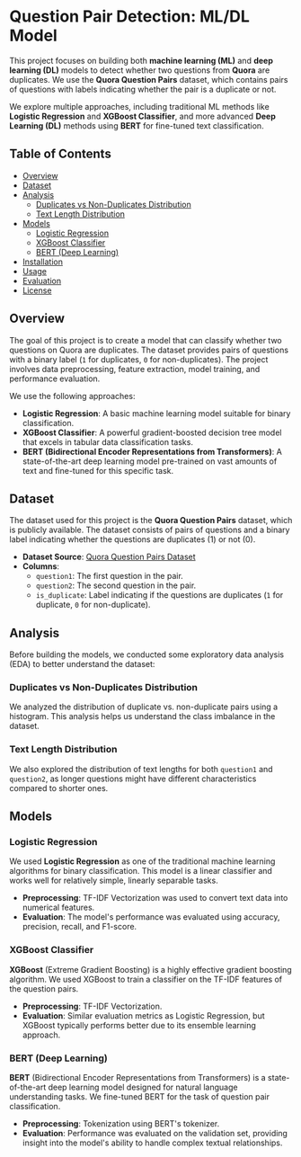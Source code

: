 # Question Pair Detection: ML/DL Model

This project focuses on building both **machine learning (ML)** and **deep learning (DL)** models to detect whether two questions from **Quora** are duplicates. We use the **Quora Question Pairs** dataset, which contains pairs of questions with labels indicating whether the pair is a duplicate or not.

We explore multiple approaches, including traditional ML methods like **Logistic Regression** and **XGBoost Classifier**, and more advanced **Deep Learning (DL)** methods using **BERT** for fine-tuned text classification.

## Table of Contents
- [Overview](#overview)
- [Dataset](#dataset)
- [Analysis](#analysis)
  - [Duplicates vs Non-Duplicates Distribution](#duplicates-vs-non-duplicates-distribution)
  - [Text Length Distribution](#text-length-distribution)
- [Models](#models)
  - [Logistic Regression](#logistic-regression)
  - [XGBoost Classifier](#xgboost-classifier)
  - [BERT (Deep Learning)](#bert-deep-learning)
- [Installation](#installation)
- [Usage](#usage)
- [Evaluation](#evaluation)
- [License](#license)

## Overview

The goal of this project is to create a model that can classify whether two questions on Quora are duplicates. The dataset provides pairs of questions with a binary label (`1` for duplicates, `0` for non-duplicates). The project involves data preprocessing, feature extraction, model training, and performance evaluation.

We use the following approaches:
- **Logistic Regression**: A basic machine learning model suitable for binary classification.
- **XGBoost Classifier**: A powerful gradient-boosted decision tree model that excels in tabular data classification tasks.
- **BERT (Bidirectional Encoder Representations from Transformers)**: A state-of-the-art deep learning model pre-trained on vast amounts of text and fine-tuned for this specific task.

## Dataset

The dataset used for this project is the **Quora Question Pairs** dataset, which is publicly available. The dataset consists of pairs of questions and a binary label indicating whether the questions are duplicates (1) or not (0).

- **Dataset Source**: [Quora Question Pairs Dataset](https://www.kaggle.com/c/quora-question-pairs/data)
- **Columns**:
  - `question1`: The first question in the pair.
  - `question2`: The second question in the pair.
  - `is_duplicate`: Label indicating if the questions are duplicates (`1` for duplicate, `0` for non-duplicate).

## Analysis

Before building the models, we conducted some exploratory data analysis (EDA) to better understand the dataset:

### Duplicates vs Non-Duplicates Distribution
We analyzed the distribution of duplicate vs. non-duplicate pairs using a histogram. This analysis helps us understand the class imbalance in the dataset.

### Text Length Distribution
We also explored the distribution of text lengths for both `question1` and `question2`, as longer questions might have different characteristics compared to shorter ones.

## Models

### Logistic Regression

We used **Logistic Regression** as one of the traditional machine learning algorithms for binary classification. This model is a linear classifier and works well for relatively simple, linearly separable tasks.

- **Preprocessing**: TF-IDF Vectorization was used to convert text data into numerical features.
- **Evaluation**: The model's performance was evaluated using accuracy, precision, recall, and F1-score.

### XGBoost Classifier

**XGBoost** (Extreme Gradient Boosting) is a highly effective gradient boosting algorithm. We used XGBoost to train a classifier on the TF-IDF features of the question pairs.

- **Preprocessing**: TF-IDF Vectorization.
- **Evaluation**: Similar evaluation metrics as Logistic Regression, but XGBoost typically performs better due to its ensemble learning approach.

### BERT (Deep Learning)

**BERT** (Bidirectional Encoder Representations from Transformers) is a state-of-the-art deep learning model designed for natural language understanding tasks. We fine-tuned BERT for the task of question pair classification.

- **Preprocessing**: Tokenization using BERT's tokenizer.
- **Evaluation**: Performance was evaluated on the validation set, providing insight into the model's ability to handle complex textual relationships.

